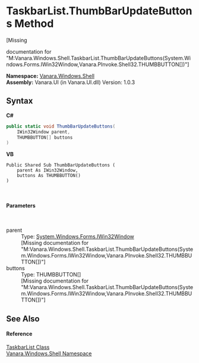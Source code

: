 # TaskbarList.ThumbBarUpdateButtons Method 
 

\[Missing <summary> documentation for "M:Vanara.Windows.Shell.TaskbarList.ThumbBarUpdateButtons(System.Windows.Forms.IWin32Window,Vanara.PInvoke.Shell32.THUMBBUTTON[])"\]

**Namespace:**&nbsp;<a href="be182789-447d-1423-b31f-7fd1f1f04ab2">Vanara.Windows.Shell</a><br />**Assembly:**&nbsp;Vanara.UI (in Vanara.UI.dll) Version: 1.0.3

## Syntax

**C#**<br />
``` C#
public static void ThumbBarUpdateButtons(
	IWin32Window parent,
	THUMBBUTTON[] buttons
)
```

**VB**<br />
``` VB
Public Shared Sub ThumbBarUpdateButtons ( 
	parent As IWin32Window,
	buttons As THUMBBUTTON()
)
```

<br />

#### Parameters
&nbsp;<dl><dt>parent</dt><dd>Type: <a href="http://msdn2.microsoft.com/en-us/library/215475ec" target="_blank">System.Windows.Forms.IWin32Window</a><br />\[Missing <param name="parent"/> documentation for "M:Vanara.Windows.Shell.TaskbarList.ThumbBarUpdateButtons(System.Windows.Forms.IWin32Window,Vanara.PInvoke.Shell32.THUMBBUTTON[])"\]</dd><dt>buttons</dt><dd>Type: THUMBBUTTON[]<br />\[Missing <param name="buttons"/> documentation for "M:Vanara.Windows.Shell.TaskbarList.ThumbBarUpdateButtons(System.Windows.Forms.IWin32Window,Vanara.PInvoke.Shell32.THUMBBUTTON[])"\]</dd></dl>

## See Also


#### Reference
<a href="17da589e-c546-84fe-3a35-ef65e34a21b0">TaskbarList Class</a><br /><a href="be182789-447d-1423-b31f-7fd1f1f04ab2">Vanara.Windows.Shell Namespace</a><br />